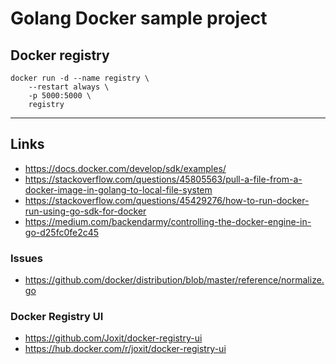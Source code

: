 
# Golang Docker sample project

## Docker registry

```
docker run -d --name registry \
	--restart always \
	-p 5000:5000 \
	registry
```

---

## Links

* https://docs.docker.com/develop/sdk/examples/
* https://stackoverflow.com/questions/45805563/pull-a-file-from-a-docker-image-in-golang-to-local-file-system
* https://stackoverflow.com/questions/45429276/how-to-run-docker-run-using-go-sdk-for-docker
* https://medium.com/backendarmy/controlling-the-docker-engine-in-go-d25fc0fe2c45

### Issues

* https://github.com/docker/distribution/blob/master/reference/normalize.go

### Docker Registry UI

* https://github.com/Joxit/docker-registry-ui
* https://hub.docker.com/r/joxit/docker-registry-ui
